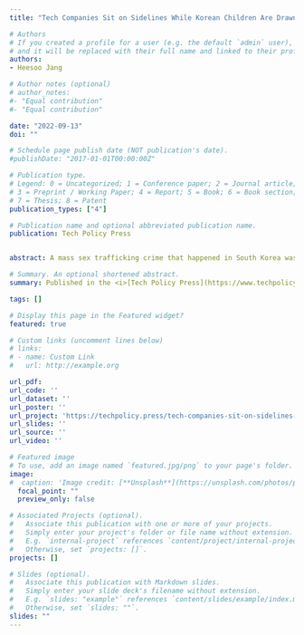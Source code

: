 ```yaml
---
title: "Tech Companies Sit on Sidelines While Korean Children Are Drawn Into Digital Sex Trafficking"

# Authors
# If you created a profile for a user (e.g. the default `admin` user), write the username (folder name) here 
# and it will be replaced with their full name and linked to their profile.
authors:
- Heesoo Jang

# Author notes (optional)
# author_notes:
#- "Equal contribution"
#- "Equal contribution"

date: "2022-09-13"
doi: ""

# Schedule page publish date (NOT publication's date).
#publishDate: "2017-01-01T00:00:00Z"

# Publication type.
# Legend: 0 = Uncategorized; 1 = Conference paper; 2 = Journal article;
# 3 = Preprint / Working Paper; 4 = Report; 5 = Book; 6 = Book section;
# 7 = Thesis; 8 = Patent
publication_types: ["4"]

# Publication name and optional abbreviated publication name.
publication: Tech Policy Press


abstract: A mass sex trafficking crime that happened in South Korea was only possible with the use of the combined affordances of several Internet platforms and cloud storage providers, the majority of which are headquartered in the West. These platforms are less rigorous when it comes to monitoring material that is written in non-Western languages (i.e., Korean) and less beholden to local law enforcement, factors that combine to make it easier for the criminals to obscure their activities. Reforms are necessary to prevent future crimes, and to hold highly profitable, often publicly traded tech firms to account for their roles. 

# Summary. An optional shortened abstract.
summary: Published in the <i>[Tech Policy Press](https://www.techpolicy.press/)</i>. A mass sex trafficking crime that happened in South Korea was only possible with the use of the combined affordances of several Internet platforms and cloud storage providers, the majority of which are headquartered in the West. 

tags: []

# Display this page in the Featured widget?
featured: true

# Custom links (uncomment lines below)
# links:
# - name: Custom Link
#   url: http://example.org

url_pdf: 
url_code: ''
url_dataset: ''
url_poster: ''
url_project: 'https://techpolicy.press/tech-companies-sit-on-sidelines-while-korean-children-are-drawn-into-digital-sex-trafficking/'
url_slides: ''
url_source: ''
url_video: ''

# Featured image
# To use, add an image named `featured.jpg/png` to your page's folder. 
image:
#  caption: 'Image credit: [**Unsplash**](https://unsplash.com/photos/pLCdAaMFLTE)'
  focal_point: ""
  preview_only: false

# Associated Projects (optional).
#   Associate this publication with one or more of your projects.
#   Simply enter your project's folder or file name without extension.
#   E.g. `internal-project` references `content/project/internal-project/index.md`.
#   Otherwise, set `projects: []`.
projects: []

# Slides (optional).
#   Associate this publication with Markdown slides.
#   Simply enter your slide deck's filename without extension.
#   E.g. `slides: "example"` references `content/slides/example/index.md`.
#   Otherwise, set `slides: ""`.
slides: ""
---
```




